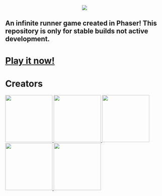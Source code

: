<div align="center"><img src="https://github.com/E-A-N/protoRunner/blob/master/assetDump/images/sprites/MagiFlightLogo.png"></div>

## An infinite runner game created in Phaser! This repository is only for stable builds not active development.

<h1>
    <a align="center" href="https://e-a-n.github.io/magiflight/"> 
        Play it now! 
    </a>
</h1>

# Creators

<a href="https://github.com/E-A-N">
    <img width="150" height="150" src="https://avatars1.githubusercontent.com/u/17329104?s=460&v=4">
</a>
<a href="https://www.linkedin.com/in/daniel-hsu-aa645627/">
    <img width="150" height="150" src="https://avatars0.githubusercontent.com/u/26889220?s=460&v=4">
</a>
<a href="http://kayleighjaffe.weebly.com/">
    <img width="150" height="150" src="https://avatars2.githubusercontent.com/u/36217497?s=460&v=4">
</a>
<a href="https://github.com/hectora23">
    <img width="150" height="150" src="https://avatars3.githubusercontent.com/u/36217411?s=460&v=4">
</a>
<a href="https://github.com/SonicRulez">
    <img width="150" height="150" src="https://avatars2.githubusercontent.com/u/36641748?s=460&v=4">
</a>
